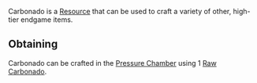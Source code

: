 Carbonado is a [Resource](https://github.com/Slimefun/Slimefun4/wiki/Resources) that can be used to craft a variety of other, high-tier endgame items.

## Obtaining
Carbonado can be crafted in the [Pressure Chamber](https://github.com/Slimefun/Slimefun4/wiki/Pressure-Chamber) using 1 [Raw Carbonado](https://github.com/Slimefun/Slimefun4/wiki/Raw-Carbonado).

